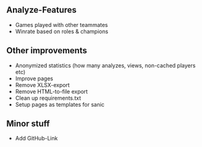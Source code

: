 ## Analyze-Features
- Games played with other teammates
- Winrate based on roles & champions
## Other improvements
- Anonymized statistics (how many analyzes, views, non-cached players etc)
- Improve pages
- Remove XLSX-export
- Remove HTML-to-file export
- Clean up requirements.txt
- Setup pages as templates for sanic
## Minor stuff
- Add GitHub-Link